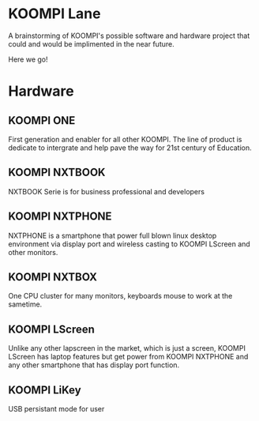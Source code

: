 
# KOOMPI Lane
A brainstorming of KOOMPI's possible software and hardware project that could and would be implimented in the near future.

Here we go!

# Hardware

## KOOMPI ONE
First generation and enabler for all other KOOMPI. The line of product is dedicate to intergrate and help pave the way for 21st century of Education.

## KOOMPI NXTBOOK
NXTBOOK Serie is for business professional and developers 

## KOOMPI NXTPHONE
NXTPHONE is a smartphone that power full blown linux desktop environment via display port and wireless casting to KOOMPI LScreen and other monitors. 

## KOOMPI NXTBOX
One CPU cluster for many monitors, keyboards mouse to work at the sametime. 

## KOOMPI LScreen
Unlike any other lapscreen in the market, which is just a screen, KOOMPI LScreen has laptop features but get power from KOOMPI NXTPHONE and any other smartphone that has display port function. 

## KOOMPI LiKey
USB persistant mode for user